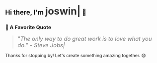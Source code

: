## Hi there, I'm <span id="animated-name">joswin</span> 👋

<!-- Your introduction, tech stack, what you love, and let's connect sections here -->

### 🌄 A Favorite Quote

> <span id="animated-quote">"The only way to do great work is to love what you do." - Steve Jobs</span>

Thanks for stopping by! Let's create something amazing together. 😄

<!-- CSS and JavaScript for the name and quote animation -->
<style>
  /* CSS for the animated name */
  #animated-name {
    font-size: 32px;
    font-weight: bold;
    color: #333;
  }
  
  /* CSS for the animated quote */
  #animated-quote {
    font-size: 18px;
    font-style: italic;
    color: #777;
  }
  
  /* Animation keyframes */
  @keyframes type {
    from {
      width: 0;
    }
  }
  
  /* Apply animation to the name and quote */
  #animated-name::after,
  #animated-quote::after {
    content: "|";
    animation: type 0.5s infinite alternate;
  }
</style>

<!-- JavaScript to handle the animation -->
<script>
  // Function to handle the animation of the name and quote
  function animateText(elementId, text) {
    let index = 0;
    setInterval(() => {
      document.getElementById(elementId).textContent = text.slice(0, index);
      index = (index + 1) % (text.length + 1);
    }, 200); // Adjust the animation speed as needed
  }

  // Start the animations
  animateText("animated-name", "joswin");
  animateText("animated-quote", "\"The only way to do great work is to love what you do.\" - Steve Jobs");
</script>
